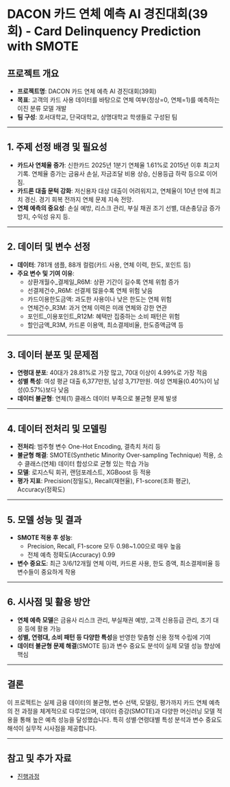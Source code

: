 
# DACON 카드 연체 예측 AI 경진대회(39회) - Card Delinquency Prediction with SMOTE

## 프로젝트 개요

- **프로젝트명**: DACON 카드 연체 예측 AI 경진대회(39회)
- **목표**: 고객의 카드 사용 데이터를 바탕으로 연체 여부(정상=0, 연체=1)를 예측하는 이진 분류 모델 개발
- **팀 구성**: 호서대학교, 단국대학교, 상명대학교 학생들로 구성된 팀

---

## 1. 주제 선정 배경 및 필요성

- **카드사 연체율 증가**: 신한카드 2025년 1분기 연체율 1.61%로 2015년 이후 최고치 기록. 연체율 증가는 금융사 손실, 자금조달 비용 상승, 신용등급 하락 등으로 이어짐.
- **카드론 대출 문턱 강화**: 저신용자 대상 대출이 어려워지고, 연체율이 10년 만에 최고치 경신. 경기 회복 전까지 연체 문제 지속 전망.
- **연체 예측의 중요성**: 손실 예방, 리스크 관리, 부실 채권 조기 선별, 대손충당금 증가 방지, 수익성 유지 등.

---

## 2. 데이터 및 변수 선정

- **데이터**: 781개 샘플, 88개 컬럼(카드 사용, 연체 이력, 한도, 포인트 등)
- **주요 변수 및 기여 이유**:
    - 상환개월수_결제일_R6M: 상환 기간이 길수록 연체 위험 증가
    - 선결제건수_R6M: 선결제 많을수록 연체 위험 낮음
    - 카드이용한도금액: 과도한 사용이나 낮은 한도는 연체 위험
    - 연체건수_R3M: 과거 연체 이력은 미래 연체와 강한 연관
    - 포인트_이용포인트_R12M: 혜택만 집중하는 소비 패턴은 위험
    - 할인금액_R3M, 카드론 이용액, 최소결제비율, 한도증액금액 등

---

## 3. 데이터 분포 및 문제점

- **연령대 분포**: 40대가 28.81%로 가장 많고, 70대 이상이 4.99%로 가장 적음
- **성별 특성**: 여성 평균 대출 6,377만원, 남성 3,717만원. 여성 연체율(0.40%)이 남성(0.57%)보다 낮음
- **데이터 불균형**: 연체(1) 클래스 데이터 부족으로 불균형 문제 발생

---

## 4. 데이터 전처리 및 모델링

- **전처리**: 범주형 변수 One-Hot Encoding, 결측치 처리 등
- **불균형 해결**: SMOTE(Synthetic Minority Over-sampling Technique) 적용, 소수 클래스(연체) 데이터 합성으로 균형 있는 학습 가능
- **모델**: 로지스틱 회귀, 랜덤포레스트, XGBoost 등 적용
- **평가 지표**: Precision(정밀도), Recall(재현율), F1-score(조화 평균), Accuracy(정확도)

---

## 5. 모델 성능 및 결과

- **SMOTE 적용 후 성능**:
    - Precision, Recall, F1-score 모두 0.98~1.00으로 매우 높음
    - 전체 예측 정확도(Accuracy) 0.99
- **변수 중요도**: 최근 3/6/12개월 연체 이력, 카드론 사용, 한도 증액, 최소결제비율 등 변수들이 중요하게 작용

---

## 6. 시사점 및 활용 방안

- **연체 예측 모델**은 금융사 리스크 관리, 부실채권 예방, 고객 신용등급 관리, 조기 대응 등에 활용 가능
- **성별, 연령대, 소비 패턴 등 다양한 특성**을 반영한 맞춤형 신용 정책 수립에 기여
- **데이터 불균형 문제 해결**(SMOTE 등)과 변수 중요도 분석이 실제 모델 성능 향상에 핵심

---

## 결론

이 프로젝트는 실제 금융 데이터의 불균형, 변수 선택, 모델링, 평가까지 카드 연체 예측의 전 과정을 체계적으로 다루었으며, 데이터 증강(SMOTE)과 다양한 머신러닝 모델 적용을 통해 높은 예측 성능을 달성했습니다. 특히 성별·연령대별 특성 분석과 변수 중요도 해석이 실무적 시사점을 제공합니다.

---

## 참고 및 추가 자료

- [진행과정](https://cloudy-nut-130.notion.site/2-2-1fe618ff22dd80cea8fdd7305c49a8ff?pvs=74)
